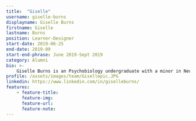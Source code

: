```yaml
---
title:  "Giselle"
username: giselle-burns
displayname: Giselle Burns
firstname: Giselle
lastname: Burns
position: Learner-Designer
start-date: 2019-06-25
end-date: 2019-09
start-end-phrase: June 2019-Sept 2019
category: Alumni
bio: >- 
    Giselle Burns is an Psychobiology undergraduate with a minor in Neuroscience. She is passionate about research and discovery, hoping to find solutions and treatments to the most pressing health issues. Furthermore, Giselle enjoys learning about learning, and hopes to inspire others to do the same.
profile: /assets/images/team/Gisellepic.JPG
linkedin: https://www.linkedin.com/in/giselleburns/
features:
    - feature-title: 
      feature-img: 
      feature-url: 
      feature-note: 
---
```


